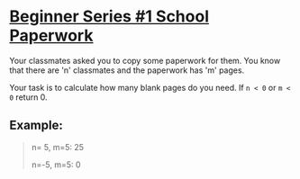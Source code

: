 # [Beginner Series #1 School Paperwork](https://www.codewars.com/kata/55f9b48403f6b87a7c0000bd)

Your classmates asked you to copy some paperwork for them. You know that there are 'n' classmates and the paperwork has 'm' pages.

Your task is to calculate how many blank pages do you need. If `n < 0` or `m < 0` return 0.

## Example:

> n= 5, m=5: 25
>
> n=-5, m=5: 0
